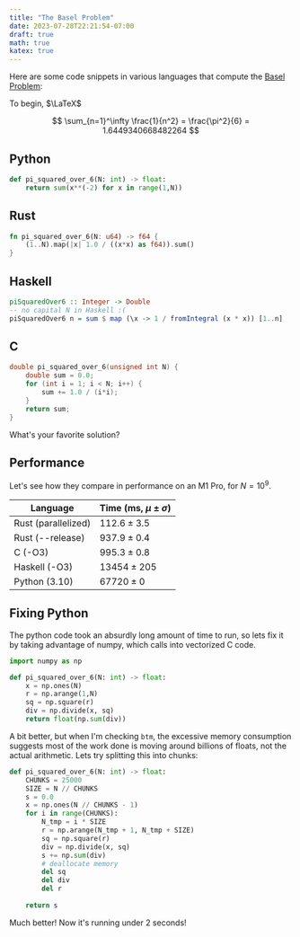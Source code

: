 ```yaml
---
title: "The Basel Problem"
date: 2023-07-28T22:21:54-07:00
draft: true
math: true
katex: true
---
```


Here are some code snippets in various languages that compute the [Basel Problem](https://en.wikipedia.org/wiki/Basel_problem):

<!--more-->

To begin, $\LaTeX$

$$
\sum_{n=1}^\infty \frac{1}{n^2} = \frac{\pi^2}{6} = 1.6449340668482264
$$

## Python

```python
def pi_squared_over_6(N: int) -> float:
    return sum(x**(-2) for x in range(1,N))
```

## Rust

```rust
fn pi_squared_over_6(N: u64) -> f64 {
    (1..N).map(|x| 1.0 / ((x*x) as f64)).sum()
}
```

## Haskell

```haskell
piSquaredOver6 :: Integer -> Double
-- no capital N in Haskell :(
piSquaredOver6 n = sum $ map (\x -> 1 / fromIntegral (x * x)) [1..n]
```

## C

```c
double pi_squared_over_6(unsigned int N) {
    double sum = 0.0;
    for (int i = 1; i < N; i++) {
        sum += 1.0 / (i*i);
    }
    return sum;
}
```

What's your favorite solution?

## Performance

Let's see how they compare in performance on an M1 Pro, for $N=10^9$.

| Language            | Time (ms, $\mu \pm \sigma$) |
| ------------------  | ----------                  |
| Rust (parallelized) | $112.6 \pm 3.5$             |
| Rust (--release)    | $937.9 \pm 0.4$             |
| C  (-O3)            | $995.3 \pm 0.8$             |
| Haskell (-O3)       | $13454 \pm 205$             |
| Python (3.10)       | $67720 \pm 0$                        |

## Fixing Python

The python code took an absurdly long amount of time to run, so lets fix it
by taking advantage of numpy, which calls into vectorized C code.

```python
import numpy as np

def pi_squared_over_6(N: int) -> float:
    x = np.ones(N)
    r = np.arange(1,N)
    sq = np.square(r)
    div = np.divide(x, sq)
    return float(np.sum(div))
```

A bit better, but when I'm checking `btm`, the excessive memory consumption
suggests most of the work done is moving around billions of floats,
not the actual arithmetic. Lets try splitting this into chunks:


```python
def pi_squared_over_6(N: int) -> float:
    CHUNKS = 25000
    SIZE = N // CHUNKS
    s = 0.0
    x = np.ones(N // CHUNKS - 1)
    for i in range(CHUNKS):
        N_tmp = i * SIZE
        r = np.arange(N_tmp + 1, N_tmp + SIZE)
        sq = np.square(r)
        div = np.divide(x, sq)
        s += np.sum(div)
        # deallocate memory
        del sq
        del div
        del r
        
    return s
```

Much better! Now it's running under 2 seconds!
